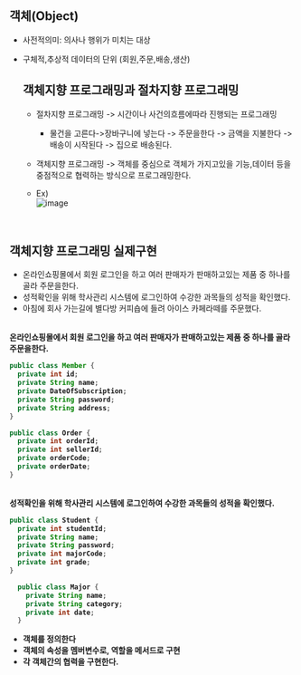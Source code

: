 ## 객체(Object)
- 사전적의미: 의사나 행위가 미치는 대상
- 구체적,추상적 데이터의 단위 (회원,주문,배송,생산)

  ## 객체지향 프로그래밍과 절차지향 프로그래밍
  - 절차지향 프로그래밍 -> 시간이나 사건의흐름에따라 진행되는 프로그래밍
    - 물건을 고른다->장바구니에 넣는다 -> 주문을한다 -> 금액을 지불한다 -> 배송이 시작된다 -> 집으로 배송된다.
  - 객체지향 프로그래밍 -> 객체를 중심으로 객체가 가지고있을 기능,데이터 등을 중점적으로 협력하는 방식으로 프로그래밍한다.

  - Ex) <br>
  ![image](https://github.com/GukSense/Java-Study/assets/101082667/dfb93d70-13c6-45a8-8eee-6352ed6f9c3d)
  <br>

  
## 객체지향 프로그래밍 실제구현
- 온라인쇼핑몰에서 회원 로그인을 하고 여러 판매자가 판매하고있는 제품 중 하나를 골라 주문을한다.
- 성적확인을 위해 학사관리 시스템에 로그인하여 수강한 과목들의 성적을 확인했다.
- 아침에 회사 가는길에 별다방 커피숍에 들려 아이스 카페라떼를 주문했다.

<br><b>온라인쇼핑몰에서 회원 로그인을 하고 여러 판매자가 판매하고있는 제품 중 하나를 골라 주문을한다.<br>

  ```java
  public class Member {
    private int id;
    private String name;
    private DateOfSubscription;
    private String password;
    private String address;
  }
  ```
  ```java
  public class Order {
    private int orderId;
    private int sellerId;
    private orderCode;
    private orderDate;
  }
  ```
<br><b>성적확인을 위해 학사관리 시스템에 로그인하여 수강한 과목들의 성적을 확인했다.<br>
```java
public class Student {
  private int studentId;
  private String name;
  private String password;
  private int majorCode;
  private int grade;
}
```
```java
  public class Major {
    private String name;
    private String category;
    private int date;
  }
```

- 객체를 정의한다
- 객체의 속성을 멤버변수로, 역할을 메서드로 구현
- 각 객체간의 협력을 구현한다.
